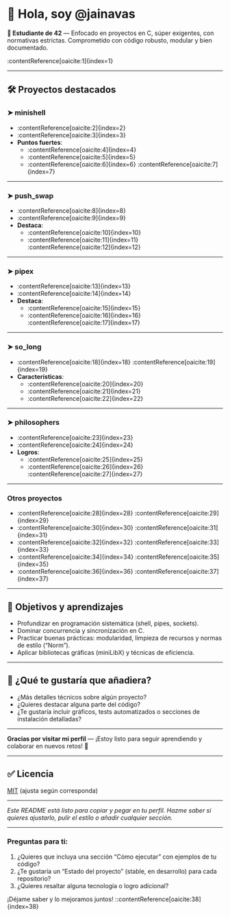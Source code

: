 # 👋 Hola, soy @jainavas

**🔧 Estudiante de 42** — Enfocado en proyectos en C, súper exigentes, con normativas estrictas. Comprometido con código robusto, modular y bien documentado.

:contentReference[oaicite:1]{index=1}

---

## 🛠️ Proyectos destacados

### ➤ **minishell**
- :contentReference[oaicite:2]{index=2}
- :contentReference[oaicite:3]{index=3}
- **Puntos fuertes**:  
  - :contentReference[oaicite:4]{index=4}  
  - :contentReference[oaicite:5]{index=5}  
  - :contentReference[oaicite:6]{index=6} :contentReference[oaicite:7]{index=7}

---

### ➤ **push_swap**
- :contentReference[oaicite:8]{index=8}
- :contentReference[oaicite:9]{index=9}  
- **Destaca**:  
  - :contentReference[oaicite:10]{index=10}  
  - :contentReference[oaicite:11]{index=11} :contentReference[oaicite:12]{index=12}

---

### ➤ **pipex**
- :contentReference[oaicite:13]{index=13}
- :contentReference[oaicite:14]{index=14}  
- **Destaca**:  
  - :contentReference[oaicite:15]{index=15}  
  - :contentReference[oaicite:16]{index=16} :contentReference[oaicite:17]{index=17}

---

### ➤ **so_long**
- :contentReference[oaicite:18]{index=18} :contentReference[oaicite:19]{index=19}  
- **Características**:
  - :contentReference[oaicite:20]{index=20}
  - :contentReference[oaicite:21]{index=21}
  - :contentReference[oaicite:22]{index=22}

---

### ➤ **philosophers**
- :contentReference[oaicite:23]{index=23}
- :contentReference[oaicite:24]{index=24}  
- **Logros**:
  - :contentReference[oaicite:25]{index=25}
  - :contentReference[oaicite:26]{index=26} :contentReference[oaicite:27]{index=27}

---

### Otros proyectos
- :contentReference[oaicite:28]{index=28} :contentReference[oaicite:29]{index=29}  
- :contentReference[oaicite:30]{index=30} :contentReference[oaicite:31]{index=31}  
- :contentReference[oaicite:32]{index=32} :contentReference[oaicite:33]{index=33}  
- :contentReference[oaicite:34]{index=34} :contentReference[oaicite:35]{index=35}  
- :contentReference[oaicite:36]{index=36} :contentReference[oaicite:37]{index=37}

---

## 🎯 Objetivos y aprendizajes

- Profundizar en programación sistemática (shell, pipes, sockets).
- Dominar concurrencia y sincronización en C.
- Practicar buenas prácticas: modularidad, limpieza de recursos y normas de estilo (“Norm”).
- Aplicar bibliotecas gráficas (miniLibX) y técnicas de eficiencia.

---

## 📌 ¿Qué te gustaría que añadiera?

- ¿Más detalles técnicos sobre algún proyecto?
- ¿Quieres destacar alguna parte del código?
- ¿Te gustaría incluir gráficos, tests automatizados o secciones de instalación detalladas?

---

**Gracias por visitar mi perfil** — ¡Estoy listo para seguir aprendiendo y colaborar en nuevos retos! 🚀

---

## ✅ Licencia  
[MIT](./LICENSE) (ajusta según corresponda)

---

*Este README está listo para copiar y pegar en tu perfil. Hazme saber si quieres ajustarlo, pulir el estilo o añadir cualquier sección.*

---

### Preguntas para ti:
1. ¿Quieres que incluya una sección “Cómo ejecutar” con ejemplos de tu código?
2. ¿Te gustaría un “Estado del proyecto” (stable, en desarrollo) para cada repositorio?
3. ¿Quieres resaltar alguna tecnología o logro adicional?

¡Déjame saber y lo mejoramos juntos!
::contentReference[oaicite:38]{index=38}
